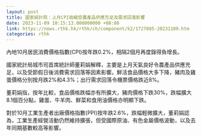```yaml
---
layout: post
title: 國家統計局：上月CPI收縮受農產品供應充足及需求回落影響
date: 2023-11-09 10:15:13.000000000 +08:00
link: https://news.rthk.hk/rthk/ch/component/k2/1727085-20231109.htm
categories: rthk
---
```


內地10月居民消費價格指數(CPI)按年跌0.2%，相隔2個月再度錄得負增長。

國家統計局城市司首席統計師董莉娟解釋，主要是上月天氣良好令農產品供應充足，以及受節假日後消費需求回落等因素影響。鮮活食品價格大多下降，豬肉及雞蛋價格分別按月跌2%和4.3%；出行需求回落令機票價格跌近8%。

董莉娟指，按年比較，食品價格跌幅亦有所擴大，豬肉價格下跌30%，跌幅擴大8.1個百分點，雞蛋、牛羊肉、鮮菜和食用油價格亦明顯下跌。

對於10月工業生產者出廠價格指數(PPI)按年跌2.6%，跌幅輕微擴大，董莉娟認為，工業生產經營活動仍然維持擴張，但受國際原油、有色金屬價格波動，以及去年同期基數較高等影響。

